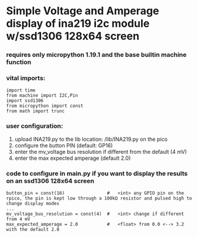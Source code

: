 # Simple Voltage and Amperage display of ina219 i2c module w/ssd1306 128x64 screen

### requires only micropython 1.19.1 and the base builtin machine function

### vital imports:
```
import time
from machine import I2C,Pin
import ssd1306
from micropython import const
from math import trunc
```

### user configuration:

1. upload INA219.py to the lib location: /lib/INA219.py on the pico
2. configure the button PIN (default: GP16) 
3. enter the mv_voltage bus resolution if different from the default (4 mV)
4. enter the max expected amperage (default 2.0)


### code to configure in main.py if you want to display the results on an ssd1306 128x64 screen
```
button_pin = const(16)                #   <int> any GPIO pin on the rpico, the pin is kept low through a 100kΩ resistor and pulsed high to change display modes
...
mv_voltage_bus_resolution = const(4)  #   <int> change if different from 4 mV
max_expected_amperage = 2.0           #   <float> from 0.0 <--> 3.2 with the default 2.0

```


